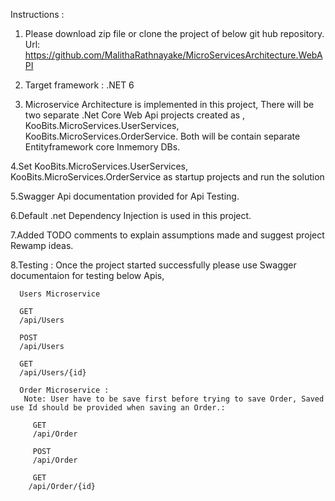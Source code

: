 Instructions :

1. Please download zip file or clone the project of below git hub repository. 
      Url: 
 https://github.com/MalithaRathnayake/MicroServicesArchitecture.WebAPI

2. Target framework : .NET 6

3. Microservice Architecture is implemented in this project, There will be two    	separate .Net Core Web Api projects created as , 
     		KooBits.MicroServices.UserServices,
    		KooBits.MicroServices.OrderService.
     Both will be contain separate Entityframework core Inmemory DBs.  

4.Set  KooBits.MicroServices.UserServices,    		KooBits.MicroServices.OrderService as startup projects and run the solution

5.Swagger Api documentation provided for Api Testing.

6.Default .net Dependency Injection is used in this project.

7.Added TODO comments to explain assumptions made and suggest project Rewamp ideas.

8.Testing : Once the project started successfully please use Swagger documentaion for testing below Apis,
   
      Users Microservice
 
      GET
      /api/Users

      POST
      /api/Users

      GET
      /api/Users/{id}
      
      Order Microservice : 
       Note: User have to be save first before trying to save Order, Saved use Id should be provided when saving an Order.: 
        
         GET
         /api/Order
         
         POST
         /api/Order
         
         GET
        /api/Order/{id}
